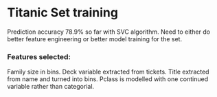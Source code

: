 # Titanic Set training
Prediction  accuracy 78.9% so far with SVC algorithm. Need to either do better feature engineering or better model training for the set.
### Features selected:
 Family size in bins.
 Deck variable extracted from tickets.
 Title extracted from name and turned into bins.
 Pclass is modelled with one continued variable rather than categorial.
